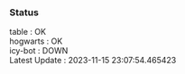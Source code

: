 ### Status


table : OK  
hogwarts : OK  
icy-bot : DOWN  
Latest Update : 2023-11-15 23:07:54.465423
